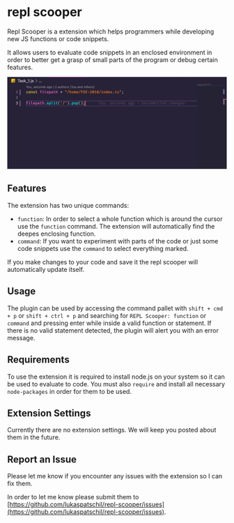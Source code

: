 # repl scooper

Repl Scooper is a extension which helps programmers while developing new JS functions or code snippets. 

It allows users to evaluate code snippets in an enclosed environment in order to better get a grasp of small parts of the program or debug certain features.

![Quick demonstration of the plugin](/assets/demo.gif)

## Features

The extension has two unique commands:

- `function`: In order to select a whole function which is around the cursor use the `function` command. The extension will automatically find the deepes enclosing function.
- `command`: If you want to experiment with parts of the code or just some code snippets use the `command` to select everything marked.

If you make changes to your code and save it the repl scooper will automatically update itself.

## Usage

The plugin can be used by accessing the command pallet with `shift + cmd + p` or `shift + ctrl + p` and searching for `REPL Scooper: function` or `command` and pressing enter while inside a valid function or statement. If there is no valid statement detected, the plugin will alert you with an error message.

## Requirements

To use the extension it is required to install node.js on your system so it can be used to evaluate to code. You must also `require` and install all necessary `node-packages` in order for them to be used.

## Extension Settings

Currently there are no extension settings. We will keep you posted about them in the future.

## Report an Issue

Please let me know if you encounter any issues with the extension so I can fix them.

In order to let me know please submit them to [https://github.com/lukaspatschil/repl-scooper/issues](https://github.com/lukaspatschil/repl-scooper/issues).
